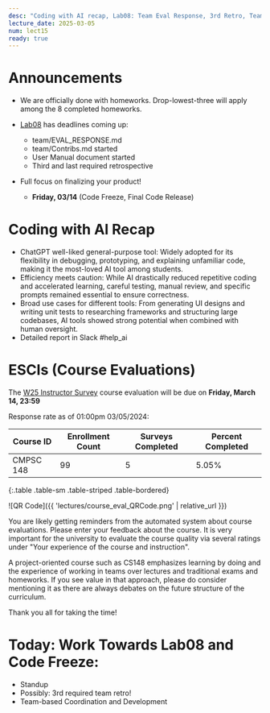 ```yaml
---
desc: "Coding with AI recap, Lab08: Team Eval Response, 3rd Retro, Team Work Towards Code Freeze"
lecture_date: 2025-03-05
num: lect15
ready: true
---
```


# Announcements
* We are officially done with homeworks. Drop-lowest-three will apply among the 8 completed homeworks.  
* [Lab08](https://ucsb-cs148.github.io/w24/lab/lab08/) has deadlines coming up: 
    * team/EVAL_RESPONSE.md 
    * team/Contribs.md started
    * User Manual document started
    * Third and last required retrospective 

* Full focus on finalizing your product! 
    * **Friday, 03/14** (Code Freeze, Final Code Release)


# Coding with AI Recap

* ChatGPT well-liked general-purpose tool: Widely adopted for its flexibility in debugging, prototyping, and explaining unfamiliar code, making it the most-loved AI tool among students.
* Efficiency meets caution: While AI drastically reduced repetitive coding and accelerated learning, careful testing, manual review, and specific prompts remained essential to ensure correctness.
* Broad use cases for different tools: From generating UI designs and writing unit tests to researching frameworks and structuring large codebases, AI tools showed strong potential when combined with human oversight.
* Detailed report in Slack #help_ai  

# ESCIs (Course Evaluations)

The [W25 Instructor Survey](https://go.blueja.io/PqwV_o3TlkyuvzxpPp_91w) course evaluation will be due on **Friday, March 14, 23:59**

Response rate as of 01:00pm 03/05/2024:

| Course ID |	Enrollment Count	|Surveys Completed	|Percent Completed|
|-|-|-|-|
| CMPSC 148 	| 99	| 5 |	5.05% |
{:.table .table-sm .table-striped .table-bordered}

![QR Code]({{ 'lectures/course_eval_QRCode.png' | relative_url }})

You are likely getting reminders from the automated system about course evaluations. Please enter your feedback about the course.  It is very important for the university to evaluate the course quality via several ratings under "Your experience of the course and instruction". 

A project-oriented course such as CS148 emphasizes learning by doing and the experience of working in teams over lectures and traditional exams and homeworks. If you see value in that approach, please do consider mentioning it as there are always debates on the future structure of the curriculum.  

Thank you all for taking the time!  


# Today: Work Towards Lab08 and Code Freeze: 

* Standup 
* Possibly: 3rd required team retro! 
* Team-based Coordination and Development









